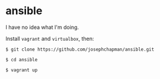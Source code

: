 # ansible

I have no idea what I'm doing.


Install `vagrant` and `virtualbox`, then:
```
$ git clone https://github.com/josephchapman/ansible.git

$ cd ansible

$ vagrant up
```